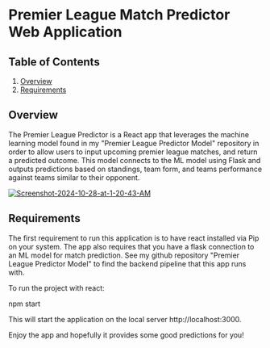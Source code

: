 # Premier League Match Predictor Web Application

## Table of Contents
1. [Overview](#overview)
2. [Requirements](#requirements)

## Overview
The Premier League Predictor is a React app that leverages the machine learning model found in my "Premier League Predictor Model" repository in order to allow users to input upcoming premier league matches, and return a predicted outcome. This model connects to the ML model using Flask and outputs predictions based on standings, team form, and teams performance against teams similar to their opponent.

<a href="https://ibb.co/3fQt1WV"><img src="https://i.ibb.co/B4F8Ljv/Screenshot-2024-10-28-at-1-20-43-AM.png" alt="Screenshot-2024-10-28-at-1-20-43-AM" border="0"></a>

## Requirements

The first requirement to run this application is to have react installed via Pip on your system. The app also requires that you have a flask connection to an ML model for match prediction. See my github repository "Premier League Predictor Model" to find the backend pipeline that this app runs with.

To run the project with react:

npm start

This will start the application on the local server http://localhost:3000.

Enjoy the app and hopefully it provides some good predictions for you!
